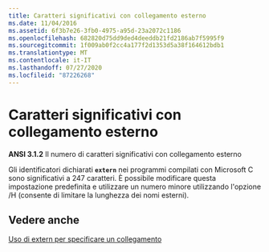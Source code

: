 ```yaml
---
title: Caratteri significativi con collegamento esterno
ms.date: 11/04/2016
ms.assetid: 6f3b7e26-3fb0-4975-a95d-23a2072c1186
ms.openlocfilehash: 682820d75dd9ded4deeddb21fd2186ab7f5995f9
ms.sourcegitcommit: 1f009ab0f2cc4a177f2d1353d5a38f164612bdb1
ms.translationtype: MT
ms.contentlocale: it-IT
ms.lasthandoff: 07/27/2020
ms.locfileid: "87226268"
---
```

# <a name="significant-characters-with-external-linkage"></a>Caratteri significativi con collegamento esterno

**ANSI 3.1.2** Il numero di caratteri significativi con collegamento esterno

Gli identificatori dichiarati **`extern`** nei programmi compilati con Microsoft C sono significativi a 247 caratteri. È possibile modificare questa impostazione predefinita e utilizzare un numero minore utilizzando l'opzione /H (consente di limitare la lunghezza dei nomi esterni).

## <a name="see-also"></a>Vedere anche

[Uso di extern per specificare un collegamento](../cpp/using-extern-to-specify-linkage.md)
